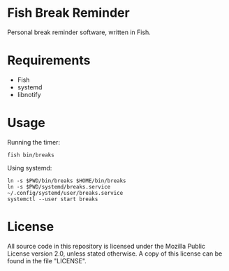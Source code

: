 # Fish Break Reminder

Personal break reminder software, written in Fish.

# Requirements

* Fish
* systemd
* libnotify

# Usage

Running the timer:

    fish bin/breaks

Using systemd:

    ln -s $PWD/bin/breaks $HOME/bin/breaks
    ln -s $PWD/systemd/breaks.service ~/.config/systemd/user/breaks.service
    systemctl --user start breaks

# License

All source code in this repository is licensed under the Mozilla Public License
version 2.0, unless stated otherwise. A copy of this license can be found in the
file "LICENSE".
